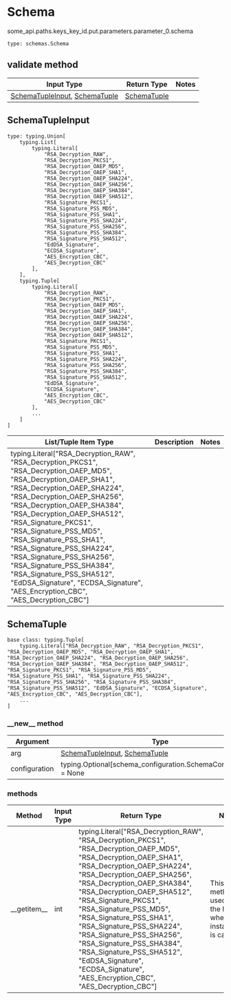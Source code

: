 # Schema
some_api.paths.keys_key_id.put.parameters.parameter_0.schema
```
type: schemas.Schema
```

## validate method
Input Type | Return Type | Notes
------------ | ------------- | -------------
[SchemaTupleInput](#schematupleinput), [SchemaTuple](#schematuple) | [SchemaTuple](#schematuple) |

## SchemaTupleInput
```
type: typing.Union[
    typing.List[
        typing.Literal[
            "RSA_Decryption_RAW",
            "RSA_Decryption_PKCS1",
            "RSA_Decryption_OAEP_MD5",
            "RSA_Decryption_OAEP_SHA1",
            "RSA_Decryption_OAEP_SHA224",
            "RSA_Decryption_OAEP_SHA256",
            "RSA_Decryption_OAEP_SHA384",
            "RSA_Decryption_OAEP_SHA512",
            "RSA_Signature_PKCS1",
            "RSA_Signature_PSS_MD5",
            "RSA_Signature_PSS_SHA1",
            "RSA_Signature_PSS_SHA224",
            "RSA_Signature_PSS_SHA256",
            "RSA_Signature_PSS_SHA384",
            "RSA_Signature_PSS_SHA512",
            "EdDSA_Signature",
            "ECDSA_Signature",
            "AES_Encryption_CBC",
            "AES_Decryption_CBC"
        ],
    ],
    typing.Tuple[
        typing.Literal[
            "RSA_Decryption_RAW",
            "RSA_Decryption_PKCS1",
            "RSA_Decryption_OAEP_MD5",
            "RSA_Decryption_OAEP_SHA1",
            "RSA_Decryption_OAEP_SHA224",
            "RSA_Decryption_OAEP_SHA256",
            "RSA_Decryption_OAEP_SHA384",
            "RSA_Decryption_OAEP_SHA512",
            "RSA_Signature_PKCS1",
            "RSA_Signature_PSS_MD5",
            "RSA_Signature_PSS_SHA1",
            "RSA_Signature_PSS_SHA224",
            "RSA_Signature_PSS_SHA256",
            "RSA_Signature_PSS_SHA384",
            "RSA_Signature_PSS_SHA512",
            "EdDSA_Signature",
            "ECDSA_Signature",
            "AES_Encryption_CBC",
            "AES_Decryption_CBC"
        ],
        ...
    ]
]
```
List/Tuple Item Type | Description | Notes
-------------------- | ------------- | -------------
typing.Literal["RSA_Decryption_RAW", "RSA_Decryption_PKCS1", "RSA_Decryption_OAEP_MD5", "RSA_Decryption_OAEP_SHA1", "RSA_Decryption_OAEP_SHA224", "RSA_Decryption_OAEP_SHA256", "RSA_Decryption_OAEP_SHA384", "RSA_Decryption_OAEP_SHA512", "RSA_Signature_PKCS1", "RSA_Signature_PSS_MD5", "RSA_Signature_PSS_SHA1", "RSA_Signature_PSS_SHA224", "RSA_Signature_PSS_SHA256", "RSA_Signature_PSS_SHA384", "RSA_Signature_PSS_SHA512", "EdDSA_Signature", "ECDSA_Signature", "AES_Encryption_CBC", "AES_Decryption_CBC"] |  |

## SchemaTuple
```
base class: typing.Tuple[
    typing.Literal["RSA_Decryption_RAW", "RSA_Decryption_PKCS1", "RSA_Decryption_OAEP_MD5", "RSA_Decryption_OAEP_SHA1", "RSA_Decryption_OAEP_SHA224", "RSA_Decryption_OAEP_SHA256", "RSA_Decryption_OAEP_SHA384", "RSA_Decryption_OAEP_SHA512", "RSA_Signature_PKCS1", "RSA_Signature_PSS_MD5", "RSA_Signature_PSS_SHA1", "RSA_Signature_PSS_SHA224", "RSA_Signature_PSS_SHA256", "RSA_Signature_PSS_SHA384", "RSA_Signature_PSS_SHA512", "EdDSA_Signature", "ECDSA_Signature", "AES_Encryption_CBC", "AES_Decryption_CBC"],
    ...
]
```
### &lowbar;&lowbar;new&lowbar;&lowbar; method
Argument | Type
-------- | ------
arg      | [SchemaTupleInput](#schematupleinput), [SchemaTuple](#schematuple)
configuration | typing.Optional[schema_configuration.SchemaConfiguration] = None

### methods
Method | Input Type | Return Type | Notes
------ | ---------- | ----------- | ------
&lowbar;&lowbar;getitem&lowbar;&lowbar; | int | typing.Literal["RSA_Decryption_RAW", "RSA_Decryption_PKCS1", "RSA_Decryption_OAEP_MD5", "RSA_Decryption_OAEP_SHA1", "RSA_Decryption_OAEP_SHA224", "RSA_Decryption_OAEP_SHA256", "RSA_Decryption_OAEP_SHA384", "RSA_Decryption_OAEP_SHA512", "RSA_Signature_PKCS1", "RSA_Signature_PSS_MD5", "RSA_Signature_PSS_SHA1", "RSA_Signature_PSS_SHA224", "RSA_Signature_PSS_SHA256", "RSA_Signature_PSS_SHA384", "RSA_Signature_PSS_SHA512", "EdDSA_Signature", "ECDSA_Signature", "AES_Encryption_CBC", "AES_Decryption_CBC"] | This method is used under the hood when instance[0] is called
